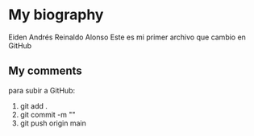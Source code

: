 

# My biography #

Eiden Andrés Reinaldo Alonso
Este es mi primer archivo que cambio en GitHub

## My comments ##

para subir a GitHub:
1. git add .
2. git commit -m ""
3. git push origin main